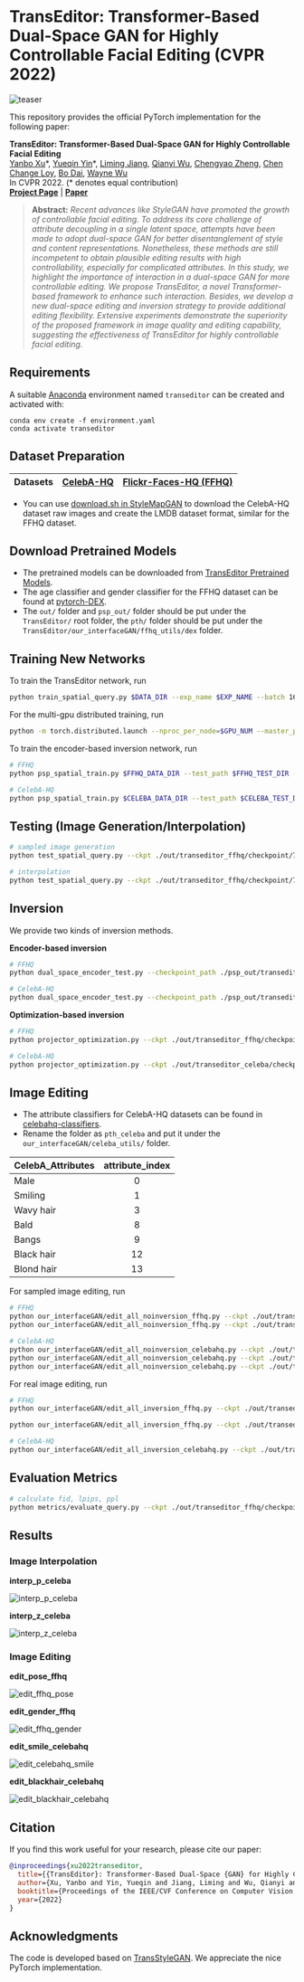 # TransEditor: Transformer-Based Dual-Space GAN for Highly Controllable Facial Editing (CVPR 2022)

![teaser](./resources/teaser_change_order.png)
 
This repository provides the official PyTorch implementation for the following paper:

**TransEditor: Transformer-Based Dual-Space GAN for Highly Controllable Facial Editing**<br>
[Yanbo Xu](https://github.com/BillyXYB)\*, [Yueqin Yin](https://github.com/yinyueqin)\*, [Liming Jiang](https://liming-jiang.com/), [Qianyi Wu](https://qianyiwu.github.io), [Chengyao Zheng](https://github.com/daili0015), [Chen Change Loy](https://www.mmlab-ntu.com/person/ccloy/), [Bo Dai](http://daibo.info/), [Wayne Wu](https://wywu.github.io/)<br>
In CVPR 2022. (* denotes equal contribution)<br>
[**Project Page**](https://billyxyb.github.io/TransEditor/) | [**Paper**](https://arxiv.org/abs/2203.17266)

> **Abstract:** *Recent advances like StyleGAN have promoted the growth of controllable facial editing. To address its core challenge of attribute decoupling in a single latent space, attempts have been made to adopt dual-space GAN for better disentanglement of style and content representations. Nonetheless, these methods are still incompetent to obtain plausible editing results with high controllability, especially for complicated attributes. In this study, we highlight the importance of interaction in a dual-space GAN for more controllable editing. We propose TransEditor, a novel Transformer-based framework to enhance such interaction. Besides, we develop a new dual-space editing and inversion strategy to provide additional editing flexibility. Extensive experiments demonstrate the superiority of the proposed framework in image quality and editing capability, suggesting the effectiveness of TransEditor for highly controllable facial editing.*

## Requirements

A suitable [Anaconda](https://docs.anaconda.com/anaconda/install/) environment named `transeditor` can be created and activated with:

```
conda env create -f environment.yaml
conda activate transeditor
```

## Dataset Preparation

| Datasets | [CelebA-HQ](https://docs.google.com/uc?export=download&id=1R72NB79CX0MpnmWSli2SMu-Wp-M0xI-o) | [Flickr-Faces-HQ (FFHQ)](https://github.com/NVlabs/ffhq-dataset) | 
| :--- | :---: | :---: |

- You can use [download.sh in StyleMapGAN](https://github.com/naver-ai/StyleMapGAN/blob/main/download.sh) to download the CelebA-HQ dataset raw images and create the LMDB dataset format, similar for the FFHQ dataset.

## Download Pretrained Models

- The pretrained models can be downloaded from [TransEditor Pretrained Models](https://hkustconnect-my.sharepoint.com/:f:/g/personal/yxubu_connect_ust_hk/EvKIlqMewWJEncEOYiUtTCwBUY2FTuJPv8lAx7UPVD33TA?e=znM6z6).
- The age classifier and gender classifier for the FFHQ dataset can be found at [pytorch-DEX](https://github.com/siriusdemon/pytorch-DEX/tree/master/dex/pth).
- The `out/` folder and `psp_out/` folder should be put under the `TransEditor/` root folder, the `pth/` folder should be put under the `TransEditor/our_interfaceGAN/ffhq_utils/dex` folder.


## Training New Networks

To train the TransEditor network, run 

```bash
python train_spatial_query.py $DATA_DIR --exp_name $EXP_NAME --batch 16 --n_sample 64 --num_region 1 --num_trans 8
```

For the multi-gpu distributed training, run

```bash
python -m torch.distributed.launch --nproc_per_node=$GPU_NUM --master_port $PORT_NUM train_spatial_query.py $DATA_DIR --exp_name $EXP_NAME --batch 16 --n_sample 64 --num_region 1 --num_trans 8
```

To train the encoder-based inversion network, run

```bash
# FFHQ
python psp_spatial_train.py $FFHQ_DATA_DIR --test_path $FFHQ_TEST_DIR --ckpt .out/transeditor_ffhq/checkpoint/790000.pt --num_region 1 --num_trans 8 --start_from_latent_avg --exp_dir $INVERSION_EXP_NAME --from_plus_space 

# CelebA-HQ
python psp_spatial_train.py $CELEBA_DATA_DIR --test_path $CELEBA_TEST_DIR --ckpt ./out/transeditor_celeba/checkpoint/370000.pt --num_region 1 --num_trans 8 --start_from_latent_avg --exp_dir $INVERSION_EXP_NAME --from_plus_space 
```

## Testing (Image Generation/Interpolation)

```bash
# sampled image generation
python test_spatial_query.py --ckpt ./out/transeditor_ffhq/checkpoint/790000.pt --num_region 1 --num_trans 8 --sample

# interpolation
python test_spatial_query.py --ckpt ./out/transeditor_ffhq/checkpoint/790000.pt --num_region 1 --num_trans 8 --dat_interp
```

## Inversion

We provide two kinds of inversion methods.

<b>Encoder-based inversion</b>

```bash
# FFHQ
python dual_space_encoder_test.py --checkpoint_path ./psp_out/transeditor_inversion_ffhq/checkpoints/best_model.pt --output_dir ./projection --num_region 1 --num_trans 8 --start_from_latent_avg --from_plus_space --dataset_type ffhq_encode --dataset_dir /dataset/ffhq/test/images

# CelebA-HQ
python dual_space_encoder_test.py --checkpoint_path ./psp_out/transeditor_inversion_celeba/checkpoints/best_model.pt --output_dir ./projection --num_region 1 --num_trans 8 --start_from_latent_avg --from_plus_space --dataset_type celebahq_encode --dataset_dir /dataset/celeba_hq/test/images
```

<b>Optimization-based inversion</b>

```bash
# FFHQ
python projector_optimization.py --ckpt ./out/transeditor_ffhq/checkpoint/790000.pt --num_region 1 --num_trans 8 --dataset_dir /dataset/ffhq/test/images --step 10000

# CelebA-HQ
python projector_optimization.py --ckpt ./out/transeditor_celeba/checkpoint/370000.pt --num_region 1 --num_trans 8 --dataset_dir /dataset/celeba_hq/test/images --step 10000
```

## Image Editing

- The attribute classifiers for CelebA-HQ datasets can be found in [celebahq-classifiers](http://latent-composition.csail.mit.edu/other_projects/gan_ensembling/zips/pretrained_classifiers.zip). 
- Rename the folder as `pth_celeba` and put it under the `our_interfaceGAN/celeba_utils/` folder.


| CelebA_Attributes |attribute_index |
| :--- | :---: | 
| Male |0 |
| Smiling |1 |
| Wavy hair |3 |
| Bald |8 |
| Bangs |9 |
| Black hair |12 |
| Blond hair |13 |

For sampled image editing, run

```bash
# FFHQ
python our_interfaceGAN/edit_all_noinversion_ffhq.py --ckpt ./out/transeditor_ffhq/checkpoint/790000.pt --num_region 1 --num_trans 8 --attribute_name pose --num_sample 150000 # pose
python our_interfaceGAN/edit_all_noinversion_ffhq.py --ckpt ./out/transeditor_ffhq/checkpoint/790000.pt --num_region 1 --num_trans 8 --attribute_name gender --num_sample 150000 # gender

# CelebA-HQ
python our_interfaceGAN/edit_all_noinversion_celebahq.py --ckpt ./out/transeditor_celeba/checkpoint/370000.pt --attribute_index 0 --num_sample 150000 # Male
python our_interfaceGAN/edit_all_noinversion_celebahq.py --ckpt ./out/transeditor_celeba/checkpoint/370000.pt --attribute_index 3 --num_sample 150000 # wavy hair
python our_interfaceGAN/edit_all_noinversion_celebahq.py --ckpt ./out/transeditor_celeba/checkpoint/370000.pt --attribute_name pose --num_sample 150000 # pose
```

For real image editing, run

```bash
# FFHQ
python our_interfaceGAN/edit_all_inversion_ffhq.py --ckpt ./out/transeditor_ffhq/checkpoint/790000.pt --num_region 1 --num_trans 8 --attribute_name pose --z_latent ./projection/encoder_inversion/ffhq_encode/encoded_z.npy --p_latent ./projection/encoder_inversion/ffhq_encode/encoded_p.npy # pose

python our_interfaceGAN/edit_all_inversion_ffhq.py --ckpt ./out/transeditor_ffhq/checkpoint/790000.pt --num_region 1 --num_trans 8 --attribute_name gender --z_latent ./projection/encoder_inversion/ffhq_encode/encoded_z.npy --p_latent ./projection/encoder_inversion/ffhq_encode/encoded_p.npy # gender

# CelebA-HQ
python our_interfaceGAN/edit_all_inversion_celebahq.py --ckpt ./out/transeditor_celeba/checkpoint/370000.pt --attribute_index 0 --z_latent ./projection/encoder_inversion/celebahq_encode/encoded_z.npy --p_latent ./projection/encoder_inversion/celebahq_encode/encoded_p.npy # Male
```

## Evaluation Metrics

```bash
# calculate fid, lpips, ppl
python metrics/evaluate_query.py --ckpt ./out/transeditor_ffhq/checkpoint/790000.pt --num_region 1 --num_trans 8 --batch 64 --inception metrics/inception_ffhq.pkl --truncation 1 --ppl --lpips --fid
```


## Results

### Image Interpolation

**interp_p_celeba**

![interp_p_celeba](./resources/interp_content_celeba.png)

**interp_z_celeba**

![interp_z_celeba](./resources/interp_style_celeba.png)

### Image Editing

**edit_pose_ffhq**

![edit_ffhq_pose](./resources/edit_pose_ffhq.png)

**edit_gender_ffhq**

![edit_ffhq_gender](./resources/edit_gender_ffhq.png)

**edit_smile_celebahq**

![edit_celebahq_smile](./resources/edit_smile_celeba.png)

**edit_blackhair_celebahq**

![edit_blackhair_celebahq](./resources/edit_blackhair_celeba.png)


## Citation

If you find this work useful for your research, please cite our paper:

```bibtex
@inproceedings{xu2022transeditor,
  title={{TransEditor}: Transformer-Based Dual-Space {GAN} for Highly Controllable Facial Editing},
  author={Xu, Yanbo and Yin, Yueqin and Jiang, Liming and Wu, Qianyi and Zheng, Chengyao and Loy, Chen Change and Dai, Bo and Wu, Wayne},
  booktitle={Proceedings of the IEEE/CVF Conference on Computer Vision and Pattern Recognition},
  year={2022}
}
```

## Acknowledgments

The code is developed based on [TransStyleGAN](https://github.com/AnonSubm2021/TransStyleGAN). We appreciate the nice PyTorch implementation.
